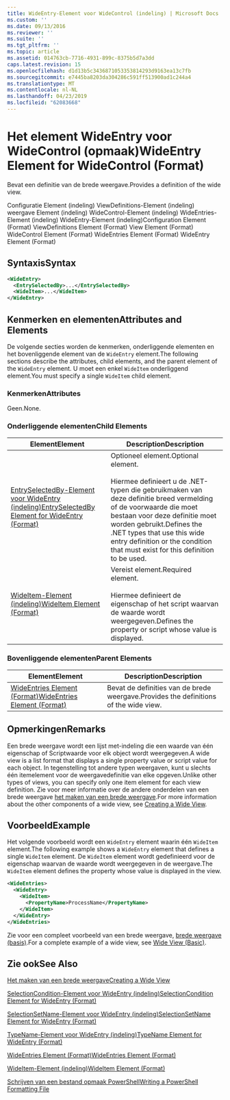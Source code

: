 ```yaml
---
title: WideEntry-Element voor WideControl (indeling) | Microsoft Docs
ms.custom: ''
ms.date: 09/13/2016
ms.reviewer: ''
ms.suite: ''
ms.tgt_pltfrm: ''
ms.topic: article
ms.assetid: 014763cb-7716-4931-899c-8375b5d7a3dd
caps.latest.revision: 15
ms.openlocfilehash: d1d13b5c3436871053353814293d9163ea13c7fb
ms.sourcegitcommit: e7445ba8203da304286c591ff513900ad1c244a4
ms.translationtype: MT
ms.contentlocale: nl-NL
ms.lasthandoff: 04/23/2019
ms.locfileid: "62083668"
---
```

# <a name="wideentry-element-for-widecontrol-format"></a><span data-ttu-id="b58fa-102">Het element WideEntry voor WideControl (opmaak)</span><span class="sxs-lookup"><span data-stu-id="b58fa-102">WideEntry Element for WideControl (Format)</span></span>

<span data-ttu-id="b58fa-103">Bevat een definitie van de brede weergave.</span><span class="sxs-lookup"><span data-stu-id="b58fa-103">Provides a definition of the wide view.</span></span>

<span data-ttu-id="b58fa-104">Configuratie Element (indeling) ViewDefinitions-Element (indeling) weergave Element (indeling) WideControl-Element (indeling) WideEntries-Element (indeling) WideEntry-Element (indeling)</span><span class="sxs-lookup"><span data-stu-id="b58fa-104">Configuration Element (Format) ViewDefinitions Element (Format) View Element (Format) WideControl Element (Format) WideEntries Element (Format) WideEntry Element (Format)</span></span>

## <a name="syntax"></a><span data-ttu-id="b58fa-105">Syntaxis</span><span class="sxs-lookup"><span data-stu-id="b58fa-105">Syntax</span></span>

```xml
<WideEntry>
  <EntrySelectedBy>...</EntrySelectedBy>
  <WideItem>...</WideItem>
</WideEntry>
```

## <a name="attributes-and-elements"></a><span data-ttu-id="b58fa-106">Kenmerken en elementen</span><span class="sxs-lookup"><span data-stu-id="b58fa-106">Attributes and Elements</span></span>

<span data-ttu-id="b58fa-107">De volgende secties worden de kenmerken, onderliggende elementen en het bovenliggende element van de `WideEntry` element.</span><span class="sxs-lookup"><span data-stu-id="b58fa-107">The following sections describe the attributes, child elements, and the parent element of the `WideEntry` element.</span></span> <span data-ttu-id="b58fa-108">U moet een enkel `WideItem` onderliggend element.</span><span class="sxs-lookup"><span data-stu-id="b58fa-108">You must specify a single `WideItem` child element.</span></span>

### <a name="attributes"></a><span data-ttu-id="b58fa-109">Kenmerken</span><span class="sxs-lookup"><span data-stu-id="b58fa-109">Attributes</span></span>

<span data-ttu-id="b58fa-110">Geen.</span><span class="sxs-lookup"><span data-stu-id="b58fa-110">None.</span></span>

### <a name="child-elements"></a><span data-ttu-id="b58fa-111">Onderliggende elementen</span><span class="sxs-lookup"><span data-stu-id="b58fa-111">Child Elements</span></span>

|<span data-ttu-id="b58fa-112">Element</span><span class="sxs-lookup"><span data-stu-id="b58fa-112">Element</span></span>|<span data-ttu-id="b58fa-113">Description</span><span class="sxs-lookup"><span data-stu-id="b58fa-113">Description</span></span>|
|-------------|-----------------|
|[<span data-ttu-id="b58fa-114">EntrySelectedBy-Element voor WideEntry (indeling)</span><span class="sxs-lookup"><span data-stu-id="b58fa-114">EntrySelectedBy Element for WideEntry (Format)</span></span>](./entryselectedby-element-for-wideentry-format.md)|<span data-ttu-id="b58fa-115">Optioneel element.</span><span class="sxs-lookup"><span data-stu-id="b58fa-115">Optional element.</span></span><br /><br /> <span data-ttu-id="b58fa-116">Hiermee definieert u de .NET-typen die gebruikmaken van deze definitie breed vermelding of de voorwaarde die moet bestaan voor deze definitie moet worden gebruikt.</span><span class="sxs-lookup"><span data-stu-id="b58fa-116">Defines the .NET types that use this wide entry definition or the condition that must exist for this definition to be used.</span></span>|
|[<span data-ttu-id="b58fa-117">WideItem-Element (indeling)</span><span class="sxs-lookup"><span data-stu-id="b58fa-117">WideItem Element (Format)</span></span>](./wideitem-element-for-widecontrol-format.md)|<span data-ttu-id="b58fa-118">Vereist element.</span><span class="sxs-lookup"><span data-stu-id="b58fa-118">Required element.</span></span><br /><br /> <span data-ttu-id="b58fa-119">Hiermee definieert de eigenschap of het script waarvan de waarde wordt weergegeven.</span><span class="sxs-lookup"><span data-stu-id="b58fa-119">Defines the property or script whose value is displayed.</span></span>|

### <a name="parent-elements"></a><span data-ttu-id="b58fa-120">Bovenliggende elementen</span><span class="sxs-lookup"><span data-stu-id="b58fa-120">Parent Elements</span></span>

|<span data-ttu-id="b58fa-121">Element</span><span class="sxs-lookup"><span data-stu-id="b58fa-121">Element</span></span>|<span data-ttu-id="b58fa-122">Description</span><span class="sxs-lookup"><span data-stu-id="b58fa-122">Description</span></span>|
|-------------|-----------------|
|[<span data-ttu-id="b58fa-123">WideEntries Element (Format)</span><span class="sxs-lookup"><span data-stu-id="b58fa-123">WideEntries Element (Format)</span></span>](./wideentries-element-for-widecontrol-format.md)|<span data-ttu-id="b58fa-124">Bevat de definities van de brede weergave.</span><span class="sxs-lookup"><span data-stu-id="b58fa-124">Provides the definitions of the wide view.</span></span>|

## <a name="remarks"></a><span data-ttu-id="b58fa-125">Opmerkingen</span><span class="sxs-lookup"><span data-stu-id="b58fa-125">Remarks</span></span>

<span data-ttu-id="b58fa-126">Een brede weergave wordt een lijst met-indeling die een waarde van één eigenschap of Scriptwaarde voor elk object wordt weergegeven.</span><span class="sxs-lookup"><span data-stu-id="b58fa-126">A wide view is a list format that displays a single property value or script value for each object.</span></span> <span data-ttu-id="b58fa-127">In tegenstelling tot andere typen weergaven, kunt u slechts één itemelement voor de weergavedefinitie van elke opgeven.</span><span class="sxs-lookup"><span data-stu-id="b58fa-127">Unlike other types of views, you can specify only one item element for each view definition.</span></span> <span data-ttu-id="b58fa-128">Zie voor meer informatie over de andere onderdelen van een brede weergave [het maken van een brede weergave](./creating-a-wide-view.md).</span><span class="sxs-lookup"><span data-stu-id="b58fa-128">For more information about the other components of a wide view, see [Creating a Wide View](./creating-a-wide-view.md).</span></span>

## <a name="example"></a><span data-ttu-id="b58fa-129">Voorbeeld</span><span class="sxs-lookup"><span data-stu-id="b58fa-129">Example</span></span>

<span data-ttu-id="b58fa-130">Het volgende voorbeeld wordt een `WideEntry` element waarin één `WideItem` element.</span><span class="sxs-lookup"><span data-stu-id="b58fa-130">The following example shows a `WideEntry` element that defines a single `WideItem` element.</span></span> <span data-ttu-id="b58fa-131">De `WideItem` element wordt gedefinieerd voor de eigenschap waarvan de waarde wordt weergegeven in de weergave.</span><span class="sxs-lookup"><span data-stu-id="b58fa-131">The `WideItem` element defines the property whose value is displayed in the view.</span></span>

```xml
<WideEntries>
  <WideEntry>
    <WideItem>
      <PropertyName>ProcessName</PropertyName>
    </WideItem>
  </WideEntry>
</WideEntries>

```

<span data-ttu-id="b58fa-132">Zie voor een compleet voorbeeld van een brede weergave, [brede weergave (basis)](./wide-view-basic.md).</span><span class="sxs-lookup"><span data-stu-id="b58fa-132">For a complete example of a wide view, see [Wide View (Basic)](./wide-view-basic.md).</span></span>

## <a name="see-also"></a><span data-ttu-id="b58fa-133">Zie ook</span><span class="sxs-lookup"><span data-stu-id="b58fa-133">See Also</span></span>

[<span data-ttu-id="b58fa-134">Het maken van een brede weergave</span><span class="sxs-lookup"><span data-stu-id="b58fa-134">Creating a Wide View</span></span>](./creating-a-wide-view.md)

[<span data-ttu-id="b58fa-135">SelectionCondition-Element voor WideEntry (indeling)</span><span class="sxs-lookup"><span data-stu-id="b58fa-135">SelectionCondition Element for WideEntry (Format)</span></span>](./selectioncondition-element-for-entryselectedby-for-widecontrol-format.md)

[<span data-ttu-id="b58fa-136">SelectionSetName-Element voor WideEntry (indeling)</span><span class="sxs-lookup"><span data-stu-id="b58fa-136">SelectionSetName Element for WideEntry (Format)</span></span>](./selectionsetname-element-for-entryselectedby-for-widecontrol-format.md)

[<span data-ttu-id="b58fa-137">TypeName-Element voor WideEntry (indeling)</span><span class="sxs-lookup"><span data-stu-id="b58fa-137">TypeName Element for WideEntry (Format)</span></span>](./typename-element-for-entryselectedby-for-wideentry-format.md)

[<span data-ttu-id="b58fa-138">WideEntries Element (Format)</span><span class="sxs-lookup"><span data-stu-id="b58fa-138">WideEntries Element (Format)</span></span>](./wideentries-element-for-widecontrol-format.md)

[<span data-ttu-id="b58fa-139">WideItem-Element (indeling)</span><span class="sxs-lookup"><span data-stu-id="b58fa-139">WideItem Element (Format)</span></span>](./wideitem-element-for-widecontrol-format.md)

[<span data-ttu-id="b58fa-140">Schrijven van een bestand opmaak PowerShell</span><span class="sxs-lookup"><span data-stu-id="b58fa-140">Writing a PowerShell Formatting File</span></span>](./writing-a-powershell-formatting-file.md)
